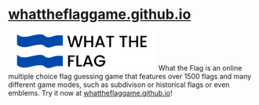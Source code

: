 # <a href='https://whattheflaggame.github.io/'>whattheflaggame.github.io</a>

<img src='logo/logoColorBlackText.svg' width='60%'>
What the Flag is an online multiple choice flag guessing game that features over 1500 flags and many different game modes, such as subdivison or historical flags or even emblems. Try it now at <a href='https://whattheflaggame.github.io/'>whattheflaggame.github.io</a>!

